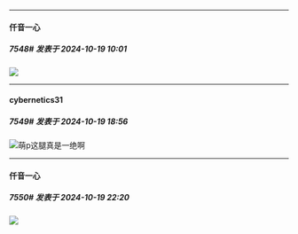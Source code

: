 ﻿
*****

####  仟音一心  
##### 7548#       发表于 2024-10-19 10:01

<img src="https://p.sda1.dev/19/3e578921095157a1b4220a21e62a4bc9/image.jpg" referrerpolicy="no-referrer">


*****

####  cybernetics31  
##### 7549#       发表于 2024-10-19 18:56

<img src="https://static.saraba1st.com/image/smiley/face2017/074.png" referrerpolicy="no-referrer">萌p这腿真是一绝啊


*****

####  仟音一心  
##### 7550#       发表于 2024-10-19 22:20

<img src="https://p.sda1.dev/19/83f1f128dc89f66787d1cdaf4bf2d884/image.jpg" referrerpolicy="no-referrer">

